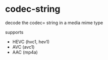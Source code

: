 # codec-string
decode the codec= string in a media mime type

supports 
* HEVC (hvc1, hev1) 
* AVC (avc1)
* AAC (mp4a)

